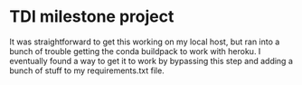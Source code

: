 # TDI milestone project

It was straightforward to get this working on my local host, but ran into a bunch of trouble getting the conda buildpack to work with heroku. 
I eventually found a way to get it to work by bypassing this step and adding a bunch of stuff to my requirements.txt file.
